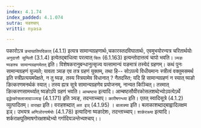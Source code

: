 ```yaml
---
index: 4.1.74
index_padded: 4.1.074
sutra: यङश्चाप्
vritti: nyasa

---
```

पकारोऽत्र `ङ्याप्प्रातिपदिकात्` (4.1.1) इत्यत्र सामान्यग्रहणार्थः,चकारस्तदविघातार्थः, एवमुभयोरन्यत्र चरितार्थयोः `अनुदात्तौ सुप्पितौ` (3.1.4) इत्येतद्बाधित्वा परत्वात् `चितः` (6.1.163) इत्यन्तोदात्तत्वं चापो भवति। `ञ्यङः ष्यङश्च सामान्यग्रहणमेतत्` इति। विशेषकरानुबन्धानुत्सृज्य यत्सामान्यं यङमात्रं तस्येदं ग्रहणम्। कथं पुनः सामान्यग्रहणं युज्यते; यावता ञ्यङ एव तत्र ग्रहणं युक्तम्, तथा हि-- सोऽपत्ये विधीयमानः स्त्रीत्वं वक्तुमसमर्थ इति स्त्रीप्रत्ययमपेक्षते, न तु ष्यङ, तस्य स्त्रियामेव विधानात् ? नैतदस्ति; यदि हि सामान्यग्रहणं न स्यात् ष्यङो ङित्करणमनर्थकं स्यात्। तस्य ह्यत्र सूत्रे सामान्यग्रहणेव प्रयोजनम्, नान्यत किञ्चित्। तस्मात् ङित्करणसामर्थ्यात् ष्यङोऽपि ग्रहणं भवति। `आम्बष्ठ्या` इत्यादि। आम्बष्ठसौवीरकोसलशब्देभ्योऽपत्येऽर्थे `वृद्धेत्कोसलाजादाञ्ञ्यङ्` (4.1.171) इति ञ्यङ्, तदन्ताच्चाप्। `कारीषगन्ध्या` इति। एतत् स्वादिसूत्रे (4.1.2) व्युत्पादितम्। `वाराह्या` इति। वराहशब्दात् `अत इञ्` (4.1.95) । `बालाक्या` इति। बलाकाशब्दाद्बाह्वादिलक्षम इञ्। उभयत्र `अणिञोरनार्षयोः` (4.1.78) इत्यादिना ष्यङादेशः, तदन्ताच्चाप्।
`शार्कराक्ष्या` इत्यादि। शर्कराक्षपूतिमाषगोरक्षशब्देभ्यो गर्गादियञन्तेभ्यश्चाप्।।